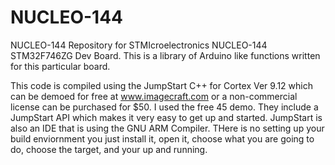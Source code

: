 # NUCLEO-144
NUCLEO-144 Repository for STMIcroelectronics NUCLEO-144 STM32F746ZG Dev Board.  This is a library of Arduino like functions written for this particular board.

This code is compiled using the JumpStart C++ for Cortex Ver 9.12 which can be demoed for free at www.imagecraft.com or a non-commercial license can be purchased for $50.  I used the free 45 demo.  They include a JumpStart API which makes it very easy to get up and started.  JumpStart is also an IDE that is using the GNU ARM Compiler.  THere is no setting up your build enviornment you just install it, open it, choose what you are going to do, choose the target, and your up and running.   


